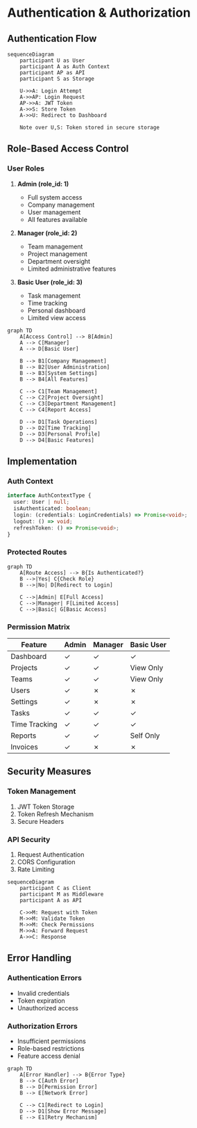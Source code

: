 # Authentication & Authorization

## Authentication Flow

```mermaid
sequenceDiagram
    participant U as User
    participant A as Auth Context
    participant AP as API
    participant S as Storage

    U->>A: Login Attempt
    A->>AP: Login Request
    AP->>A: JWT Token
    A->>S: Store Token
    A->>U: Redirect to Dashboard

    Note over U,S: Token stored in secure storage
```

## Role-Based Access Control

### User Roles
1. **Admin (role_id: 1)**
   - Full system access
   - Company management
   - User management
   - All features available

2. **Manager (role_id: 2)**
   - Team management
   - Project management
   - Department oversight
   - Limited administrative features

3. **Basic User (role_id: 3)**
   - Task management
   - Time tracking
   - Personal dashboard
   - Limited view access

```mermaid
graph TD
    A[Access Control] --> B[Admin]
    A --> C[Manager]
    A --> D[Basic User]
    
    B --> B1[Company Management]
    B --> B2[User Administration]
    B --> B3[System Settings]
    B --> B4[All Features]
    
    C --> C1[Team Management]
    C --> C2[Project Oversight]
    C --> C3[Department Management]
    C --> C4[Report Access]
    
    D --> D1[Task Operations]
    D --> D2[Time Tracking]
    D --> D3[Personal Profile]
    D --> D4[Basic Features]
```

## Implementation

### Auth Context
```typescript
interface AuthContextType {
  user: User | null;
  isAuthenticated: boolean;
  login: (credentials: LoginCredentials) => Promise<void>;
  logout: () => void;
  refreshToken: () => Promise<void>;
}
```

### Protected Routes
```mermaid
graph TD
    A[Route Access] --> B{Is Authenticated?}
    B -->|Yes| C{Check Role}
    B -->|No| D[Redirect to Login]
    
    C -->|Admin| E[Full Access]
    C -->|Manager| F[Limited Access]
    C -->|Basic| G[Basic Access]
```

### Permission Matrix

| Feature | Admin | Manager | Basic User |
|---------|-------|---------|------------|
| Dashboard | ✓ | ✓ | ✓ |
| Projects | ✓ | ✓ | View Only |
| Teams | ✓ | ✓ | View Only |
| Users | ✓ | ✗ | ✗ |
| Settings | ✓ | ✗ | ✗ |
| Tasks | ✓ | ✓ | ✓ |
| Time Tracking | ✓ | ✓ | ✓ |
| Reports | ✓ | ✓ | Self Only |
| Invoices | ✓ | ✗ | ✗ |

## Security Measures

### Token Management
1. JWT Token Storage
2. Token Refresh Mechanism
3. Secure Headers

### API Security
1. Request Authentication
2. CORS Configuration
3. Rate Limiting

```mermaid
sequenceDiagram
    participant C as Client
    participant M as Middleware
    participant A as API
    
    C->>M: Request with Token
    M->>M: Validate Token
    M->>M: Check Permissions
    M->>A: Forward Request
    A->>C: Response
```

## Error Handling

### Authentication Errors
- Invalid credentials
- Token expiration
- Unauthorized access

### Authorization Errors
- Insufficient permissions
- Role-based restrictions
- Feature access denial

```mermaid
graph TD
    A[Error Handler] --> B{Error Type}
    B --> C[Auth Error]
    B --> D[Permission Error]
    B --> E[Network Error]
    
    C --> C1[Redirect to Login]
    D --> D1[Show Error Message]
    E --> E1[Retry Mechanism]
```